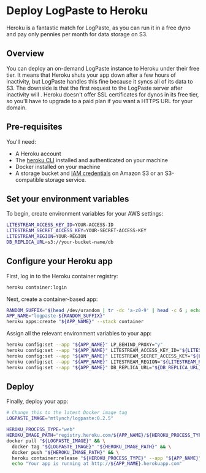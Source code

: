 # Deploy LogPaste to Heroku

Heroku is a fantastic match for LogPaste, as you can run it in a free dyno and pay only pennies per month for data storage on S3.

## Overview

You can deploy an on-demand LogPaste instance to Heroku under their free tier. It means that Heroku shuts your app down after a few hours of inactivity, but LogPaste handles this fine because it syncs all of its data to S3. The downside is that the first request to the LogPaste server after inactivity will . Heroku doesn't offer SSL certificates for dynos in its free tier, so you'll have to upgrade to a paid plan if you want a HTTPS URL for your domain.

## Pre-requisites

You'll need:

- A Heroku account
- The [heroku CLI](https://devcenter.heroku.com/articles/heroku-cli) installed and authenticated on your machine
- Docker installed on your machine
- A storage bucket and [IAM credentials](https://aws.amazon.com/iam/) on Amazon S3 or an S3-compatible storage service.

## Set your environment variables

To begin, create environment variables for your AWS settings:

```bash
LITESTREAM_ACCESS_KEY_ID=YOUR-ACCESS-ID
LITESTREAM_SECRET_ACCESS_KEY=YOUR-SECRET-ACCESS-KEY
LITESTREAM_REGION=YOUR-REGION
DB_REPLICA_URL=s3://your-bucket-name/db
```

## Configure your Heroku app

First, log in to the Heroku container registry:

```bash
heroku container:login
```

Next, create a container-based app:

```bash
RANDOM_SUFFIX="$(head /dev/urandom | tr -dc 'a-z0-9' | head -c 6 ; echo '')"
APP_NAME="logpaste-${RANDOM_SUFFIX}"
heroku apps:create "${APP_NAME}" --stack container
```

Assign all the relevant environment variables to your app:

```bash
heroku config:set --app "${APP_NAME}" LP_BEHIND_PROXY="y"
heroku config:set --app "${APP_NAME}" LITESTREAM_ACCESS_KEY_ID="${LITESTREAM_ACCESS_KEY_ID}"
heroku config:set --app "${APP_NAME}" LITESTREAM_SECRET_ACCESS_KEY="${LITESTREAM_SECRET_ACCESS_KEY}"
heroku config:set --app "${APP_NAME}" LITESTREAM_REGION="${LITESTREAM_REGION}"
heroku config:set --app "${APP_NAME}" DB_REPLICA_URL="${DB_REPLICA_URL}"
```

## Deploy

Finally, deploy your app:

```bash
# Change this to the latest Docker image tag
LOGPASTE_IMAGE="mtlynch/logpaste:0.2.5"

HEROKU_PROCESS_TYPE="web"
HEROKU_IMAGE_PATH="registry.heroku.com/${APP_NAME}/${HEROKU_PROCESS_TYPE}"
docker pull "${LOGPASTE_IMAGE}" && \
  docker tag "${LOGPASTE_IMAGE}" "${HEROKU_IMAGE_PATH}" && \
  docker push "${HEROKU_IMAGE_PATH}" && \
  heroku container:release "${HEROKU_PROCESS_TYPE}" --app "${APP_NAME}" && \
  echo "Your app is running at http://${APP_NAME}.herokuapp.com"
```
